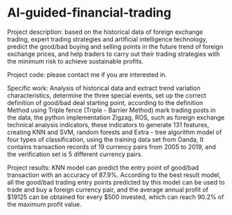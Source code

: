 # AI-guided-financial-trading
Project description: based on the historical data of foreign exchange trading, expert trading strategies and artificial intelligence technology, predict the good/bad buying and selling points in the future trend of foreign exchange prices, and help traders to carry out their trading strategies with the minimum risk to achieve sustainable profits.

Project code: please contact me if you are interested in.

Specific work: Analysis of historical data and extract trend variation characteristics, determine the three special events, set up the correct definition of good/bad deal starting point, according to the definition Method using Triple fence (Triple - Barrier Method) mark trading posts in the data, the python implementation Zigzag, ROS, such as foreign exchange technical analysis indicators, these indicators to generate 131 features, creating KNN and SVM, random forests and Extra - tree algorithm model of four types of classification, using the training data set from Oanda, It contains transaction records of 19 currency pairs from 2005 to 2019, and the verification set is 5 different currency pairs.

Project results: KNN model can predict the entry point of good/bad transaction with an accuracy of 87.9%. According to the best result model, all the good/bad trading entry points predicted by this model can be used to trade and buy a foreign currency pair, and the average annual profit of $19125 can be obtained for every $500 invested, which can reach 90.2% of the maximum profit value.
